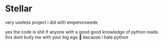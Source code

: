 # Stellar
very useless project i did with emperorswede 

yes the code is shit if anyone with a good good knowledge of python reads this dont bully me with your big ego 🙏 because i hate python
